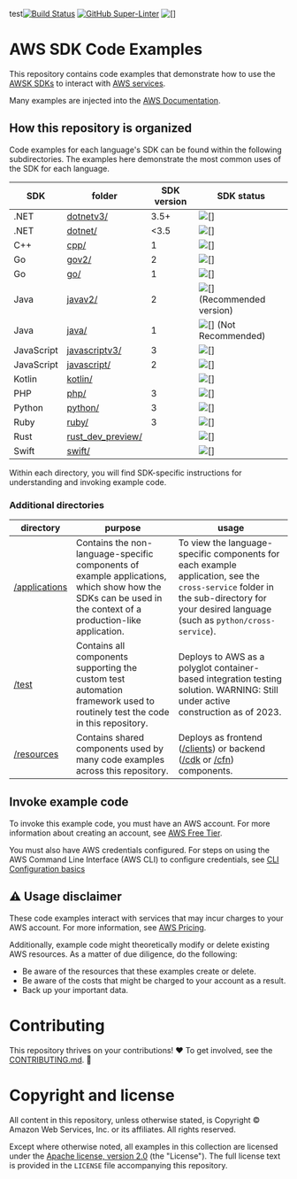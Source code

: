 test[![Build Status](https://github.com/aws/aws-sdk-ruby/workflows/CI/badge.svg)](https://github.com/awsdocs/aws-doc-sdk-examples/actions)
[![GitHub Super-Linter](https://github.com/awsdocs/aws-doc-sdk-examples/actions/workflows/super-linter.yml/badge.svg)](https://github.com/marketplace/actions/super-linter)
![[]](https://img.shields.io/badge/license-MIT%2FApache--2.0-blue)

# AWS SDK Code Examples

This repository contains code examples that demonstrate how to use the [AWSK SDKs](https://aws.amazon.com/developer/tools/) to interact with [AWS services](https://aws.amazon.com/products).

Many examples are injected into the [AWS Documentation](https://docs.aws.amazon.com).

## How this repository is organized

Code examples for each language's SDK can be found within the following subdirectories. The examples here demonstrate the most common uses of the SDK for each language.

| SDK        | folder                                | SDK version | SDK status                                                         |
| ---------- | ------------------------------------- | ----------- | ------------------------------------------------------------------ |
| .NET       | [dotnetv3/](dotnetv3)                 | 3.5+        | ![[]](https://img.shields.io/badge/-GA-blue)                       |
| .NET       | [dotnet/](dotnet)                     | <3.5        | ![[]](https://img.shields.io/badge/-deprecated-red)                |
| C++        | [cpp/](cpp)                           | 1           | ![[]](https://img.shields.io/badge/-GA-blue)                       |
| Go         | [gov2/](gov2)                         | 2           | ![[]](https://img.shields.io/badge/-GA-blue)                       |
| Go         | [go/](go)                             | 1           | ![[]](https://img.shields.io/badge/-deprecated-red)                |
| Java       | [javav2/](javav2)                     | 2           | ![[]](https://img.shields.io/badge/-GA-blue) (Recommended version) |
| Java       | [java/](java)                         | 1           | ![[]](https://img.shields.io/badge/-GA-blue) (Not Recommended)     |
| JavaScript | [javascriptv3/](javascriptv3)         | 3           | ![[]](https://img.shields.io/badge/-GA-blue)                       |
| JavaScript | [javascript/](javascript)             | 2           | ![[]](https://img.shields.io/badge/-deprecated-red)                |
| Kotlin     | [kotlin/](kotlin)                     |             | ![[]](https://img.shields.io/badge/-preview-brightgreen)           |
| PHP        | [php/](php)                           | 3           | ![[]](https://img.shields.io/badge/-GA-blue)                       |
| Python     | [python/](python)                     | 3           | ![[]](https://img.shields.io/badge/-GA-blue)                       |
| Ruby       | [ruby/](ruby)                         | 3           | ![[]](https://img.shields.io/badge/-GA-blue)                       |
| Rust       | [rust_dev_preview/](rust_dev_preview) |             | ![[]](https://img.shields.io/badge/-preview-brightgreen)           |
| Swift      | [swift/](swift)                       |             | ![[]](https://img.shields.io/badge/-preview-brightgreen)           |

Within each directory, you will find SDK-specific instructions for understanding and invoking example code.

### Additional directories

| directory                     | purpose                                                                                                                                                     | usage                                                                                                                                                                                  |
|-------------------------------|-------------------------------------------------------------------------------------------------------------------------------------------------------------|----------------------------------------------------------------------------------------------------------------------------------------------------------------------------------------|
| [/applications](applications) | Contains the non-language-specific components of example applications, which show how the SDKs can be used in the context of a production-like application. | To view the language-specific components for each example application, see the `cross-service` folder in the sub-directory for your desired language (such as `python/cross-service`). |
| [/test](test)                 | Contains all components supporting the custom test automation framework used to routinely test the code in this repository.                                 | Deploys to AWS as a polyglot container-based integration testing solution. WARNING: Still under active construction as of 2023.                                                        |
| [/resources](resources)       | Contains shared components used by many code examples across this repository.                                                                               | Deploys as frontend ([/clients](/resources/clients)) or backend ([/cdk](/resources/cdk) or [/cfn](/resources/cfn)) components.                                                         


## Invoke example code

To invoke this example code, you must have an AWS account. For more information about creating an account, see [AWS Free Tier](https://aws.amazon.com/free/).

You must also have AWS credentials configured. For steps on using the AWS Command Line Interface (AWS CLI) to configure credentials, see [CLI Configuration basics](https://docs.aws.amazon.com/cli/latest/userguide/cli-configure-quickstart.html)

## ⚠️ Usage disclaimer

These code examples interact with services that may incur charges to your AWS account. For more information, see [AWS Pricing](https://aws.amazon.com/pricing/).

Additionally, example code might theoretically modify or delete existing AWS resources. As a matter of due diligence, do the following:

- Be aware of the resources that these examples create or delete.
- Be aware of the costs that might be charged to your account as a result.
- Back up your important data.

# Contributing

This repository thrives on your contributions! ❤️ To get involved, see the [CONTRIBUTING.md](CONTRIBUTING.md). 🙏

# Copyright and license

All content in this repository, unless otherwise stated, is
Copyright © Amazon Web Services, Inc. or its affiliates. All rights reserved.

Except where otherwise noted, all examples in this collection are licensed under the [Apache
license, version 2.0](https://www.apache.org/licenses/LICENSE-2.0) (the "License"). The full
license text is provided in the `LICENSE` file accompanying this repository.
